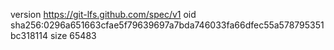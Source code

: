 version https://git-lfs.github.com/spec/v1
oid sha256:0296a651663cfae5f79639697a7bda746033fa66dfec55a578795351bc318114
size 65483
